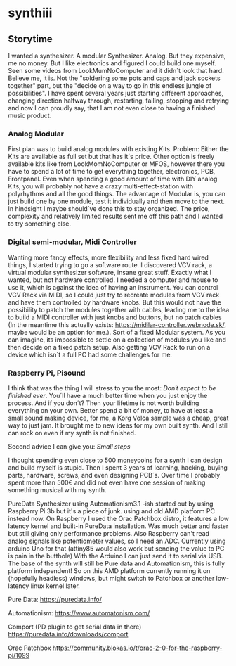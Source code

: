 # synthiii

## Storytime
I wanted a synthesizer. A modular Synthesizer. Analog. But they expensive, me no money. But I like electronics and figured I could build one myself.
Seen some videos from LookMumNoComputer and it didn´t look that hard. Believe me, it is. Not the "soldering some pots and caps and jack sockets together" part, but the "decide on a way to go in this endless jungle of possibilities".
I have spent several years just starting different approaches, changing direction halfway through, restarting, failing, stopping and retrying and now I can proudly say, that I am not even close to having a finished music product.

### Analog Modular
First plan was to build analog modules with existing Kits. Problem: Either the Kits are available as full set but that has it´s price. Other option is freely available kits like from LookMomNoComputer or MFOS, however there you have to spend a lot of time to get everything together, electronics, PCB, Frontpanel. Even when spending a good amount of time with DIY analog Kits, you will probably not have a crazy multi-effect-station with polyrhythms and all the good things. The advantage of Modular is, you can just build one by one module, test it individually and then move to the next. In hindsight I maybe should´ve done this to stay organized. The price, complexity and relatively limited results sent me off this path and I wanted to try something else.

### Digital semi-modular, Midi Controller
Wanting more fancy effects, more flexibility and less fixed hard wired things, I started trying to go a software route. I discovered VCV rack, a virtual modular synthesizer software, insane great stuff. Exactly what I wanted, but not hardware controlled. I needed a computer and mouse to use it, which is against the idea of having an instrument. You can control VCV Rack via MIDI, so I could just try to recreate modules from VCV rack and have them controlled by hardware knobs. But this would not have the possibility to patch the modules together with cables, leading me to the idea to build a MIDI controller with just knobs and buttons, but no patch cables (In the meantime this actually exists: https://midilar-controller.webnode.sk/, maybe would be an option for me.).
Sort of a fixed Modular system. As you can imagine, its impossible to settle on a collection of modules you like and then decide on a fixed patch setup. Also getting VCV Rack to run on a device which isn´t a full PC had some challenges for me.

### Raspberry Pi, Pisound





I think that was the thing I will stress to you the most: *Don´t expect to be finished ever*. You´ll have a much better time when you just enjoy the process. And if you don´t? Then your lifetime is not worth building everything on your own. Better spend a bit of money, to have at least a small sound making device, for me, a Korg Volca sample was a cheap, great way to just jam. It brought me to new ideas for my own built synth. And I still can rock on even if my synth is not finished.

Second advice I can give you: *Small steps*



I thought spending even close to 500 moneycoins for a synth I can design and build myself is stupid. Then I spent 3 years of learning, hacking, buying parts, hardware, screws, and even designing PCB´s. Over time I probably spent more than 500€ and did not even have one session of making something musical with my synth.



PureData Synthesizer using Automationism3.1 -ish
started out by using Raspberry Pi 3b but it's a piece of junk.
using and old AMD platform PC instead now.
On Raspberry I used the Orac Patchbox distro, it features a low latency kernel and built-in PureData installation.
Was much better and faster but still giving only performance problems.
Also Raspberry can't read analog signals like potentiometer values, so I need an ADC.
Currently using arduino Uno for that (attiny85 would also work but sending the value to PC is pain in the butthole)
With the Arduino I can just send it to serial via USB.
The base of the synth will still be Pure data and Automationism, this is fully platform independent!
So on this AMD platform currently running it on (hopefully headless) windows, but might switch to Patchbox or another low-latency linux kernel later.

Pure Data:
https://puredata.info/

Automationism:
https://www.automatonism.com/

Comport (PD plugin to get serial data in there)
https://puredata.info/downloads/comport

Orac Patchbox
https://community.blokas.io/t/orac-2-0-for-the-raspberry-pi/1099

